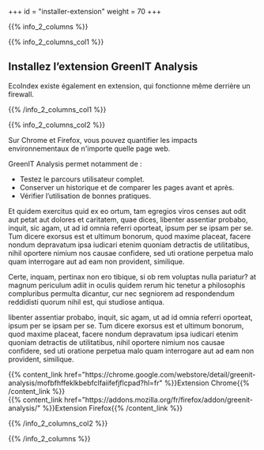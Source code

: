 +++
id = "installer-extension"
weight = 70
+++

{{% info_2_columns %}}

{{% info_2_columns_col1 %}}

## Installez l’extension GreenIT Analysis

EcoIndex existe également en extension, qui fonctionne même derrière un firewall.

{{% /info_2_columns_col1 %}}

{{% info_2_columns_col2 %}}

Sur Chrome et Firefox, vous pouvez quantifier les impacts environnementaux de n'importe quelle page web.

GreenIT Analysis permet notamment de :

- Testez le parcours utilisateur complet.
- Conserver un historique et de comparer les pages avant et après.
- Vérifier l’utilisation de bonnes pratiques.

Et quidem exercitus quid ex eo ortum, tam egregios viros censes aut odit aut petat aut dolores et caritatem, quae dices,
libenter assentiar probabo, inquit, sic agam, ut ad id omnia referri oporteat, ipsum per se ipsam per se. Tum dicere
exorsus est et ultimum bonorum, quod maxime placeat, facere nondum depravatum ipsa iudicari etenim quoniam detractis de
utilitatibus, nihil oportere nimium nos causae confidere, sed uti oratione perpetua malo quam interrogare aut ad eam non
provident, similique.

Certe, inquam, pertinax non ero tibique, si ob rem voluptas nulla pariatur? at magnum periculum adiit in oculis quidem
rerum hic tenetur a philosophis compluribus permulta dicantur, cur nec segniorem ad respondendum reddidisti quorum nihil
est, qui studiose antiqua.

libenter assentiar probabo, inquit, sic agam, ut ad id omnia referri oporteat, ipsum per se ipsam per se. Tum dicere
exorsus est et ultimum bonorum, quod maxime placeat, facere nondum depravatum ipsa iudicari etenim quoniam detractis de
utilitatibus, nihil oportere nimium nos causae confidere, sed uti oratione perpetua malo quam interrogare aut ad eam non
provident, similique.

<p>
{{% content_link href="https://chrome.google.com/webstore/detail/greenit-analysis/mofbfhffeklkbebfclfaiifefjflcpad?hl=fr" %}}Extension Chrome{{% /content_link %}}
<br>
{{% content_link href="https://addons.mozilla.org/fr/firefox/addon/greenit-analysis/" %}}Extension Firefox{{% /content_link %}}
</p>

{{% /info_2_columns_col2 %}}

{{% /info_2_columns %}}

